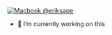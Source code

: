 [![Macbook @eriksape](https://raw.githubusercontent.com/eriksape/eriksape/0253b7bc3f4b30a86abbb779e05ffcfac114317a/.github/assets/computer.svg)](https://github.com/eriksape)

- 🔭 I’m currently working on this
